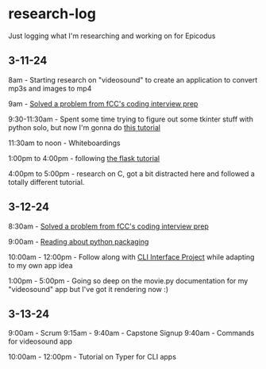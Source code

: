 # research-log
Just logging what I'm researching and working on for Epicodus

## 3-11-24

8am - Starting research on "videosound" to create an application to convert mp3s and images to mp4

9am - [Solved a problem from fCC's coding interview prep](https://github.com/henry-oberholtzer/algorithm-practice)

9:30-11:30am - Spent some time trying to figure out some tkinter stuff with python solo, but now I'm gonna do [this tutorial](https://realpython.com/python-gui-tkinter/)

11:30am to noon - Whiteboardings

1:00pm to 4:00pm - following [the flask tutorial](https://flask.palletsprojects.com/en/3.0.x/tutorial/)

4:00pm to 5:00pm - research on C, got a bit distracted here and followed a totally different tutorial.

## 3-12-24

8:30am - [Solved a problem from fCC's coding interview prep](https://github.com/henry-oberholtzer/algorithm-practice)

9:00am - [Reading about python packaging](https://packaging.python.org/en/latest/flow/)

10:00am - 12:00pm - Follow along with [CLI Interface Project](https://realpython.com/python-typer-cli/#step-1-set-up-the-to-do-project) while adapting to my own app idea

1:00pm - 5:00pm - Going so deep on the movie.py documentation for my "videosound" app but I've got it rendering now :)

## 3-13-24

9:00am - Scrum
9:15am - 9:40am - Capstone Signup
9:40am - Commands for videosound app

10:00am - 12:00pm - Tutorial on Typer for CLI apps
